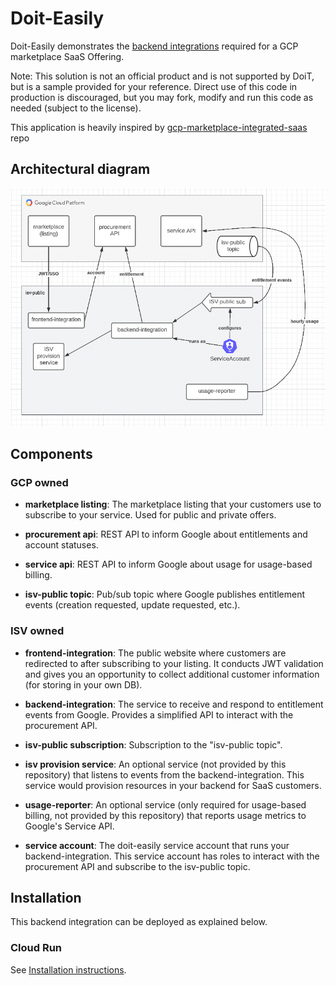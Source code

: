 # Doit-Easily

Doit-Easily demonstrates the [backend integrations][1] required for a GCP marketplace SaaS Offering.

Note: This solution is not an official product and is not supported by DoiT, but is a sample provided for your reference. Direct use of this code in production is discouraged, but you may fork, modify and run this code as needed (subject to the license).

This application is heavily inspired by [gcp-marketplace-integrated-saas](https://github.com/googlecodelabs/gcp-marketplace-integrated-saas) repo

## Architectural diagram

![Diagram](img/simple-arch.png)

## Components

### GCP owned

* **marketplace listing**: The marketplace listing that your customers use to subscribe to your service. Used for public and private offers.

* **procurement api**: REST API to inform Google about entitlements and account statuses.

* **service api**: REST API to inform Google about usage for usage-based billing.

* **isv-public topic**: Pub/sub topic where Google publishes entitlement events (creation requested, update requested, etc.).

### ISV owned

* **frontend-integration**: The public website where customers are redirected to after subscribing to your listing. It conducts JWT validation and gives you an opportunity to collect additional customer information (for storing in your own DB).

* **backend-integration**: The service to receive and respond to entitlement events from Google. Provides a simplified API to interact with the procurement API.

* **isv-public subscription**: Subscription to the "isv-public topic".

* **isv provision service**: An optional service (not provided by this repository) that listens to events from the backend-integration. This service would provision resources in your backend for SaaS customers.

* **usage-reporter**: An optional service (only required for usage-based billing, not provided by this repository) that reports usage metrics to Google's Service API.

* **service account**: The doit-easily service account that runs your backend-integration. This service account has roles to interact with the procurement API and subscribe to the isv-public topic.

## Installation

This backend integration can be deployed as explained below.

### Cloud Run

See [Installation instructions](docs/install.md).


[1]: https://cloud.google.com/marketplace/docs/partners/integrated-saas/backend-integration
[2]: https://cloud.google.com/marketplace/docs/partners/integrated-saas#checklist
[3]: https://codelabs.developers.google.com/codelabs/gcp-marketplace-integrated-saas/#0
[4]: https://cloud.google.com/solutions/using-gke-applications-page-cloud-console#preparing_gke
[5]: ./required-infra/3-create-isv-backend-infra.sh
[6]: ./required-infra/1-create-isv-public-infra.sh
[7]: ./required-infra/2-create-isv-public-infra.sh
[8]:https://cloud.google.com/marketplace/docs/partners/integrated-saas/technical-integration-setup
[9]: https://cloud.google.com/marketplace/docs/partners/integrated-saas/backend-integration#producer-portal-service-accounts
[10]: ./docs/install-mpdev.md